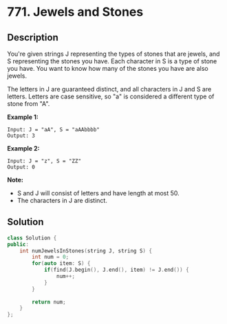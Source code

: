 # 771. Jewels and Stones


## Description

You're given strings J representing the types of stones that are jewels, and S representing the stones you have.  Each character in S is a type of stone you have.  You want to know how many of the stones you have are also jewels.

The letters in J are guaranteed distinct, and all characters in J and S are letters. Letters are case sensitive, so "a" is considered a different type of stone from "A".

**Example 1:**

```
Input: J = "aA", S = "aAAbbbb"
Output: 3
```

**Example 2:**

```
Input: J = "z", S = "ZZ"
Output: 0
```

**Note:**

* S and J will consist of letters and have length at most 50.
* The characters in J are distinct.

## Solution

```cpp
class Solution {
public:
    int numJewelsInStones(string J, string S) {
        int num = 0;
        for(auto item: S) {
            if(find(J.begin(), J.end(), item) != J.end()) {
                num++;
            }
        }
        
        return num;
    }
};
```